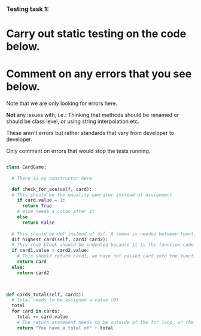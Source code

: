 ### Testing task 1:

# Carry out static testing on the code below.
# Comment on any errors that you see below.

Note that we are only looking for errors here.

**Not** any issues with, i.e.: 
Thinking that methods should be renamed or should be class level, or using string interpolation etc. 

These aren't errors but rather standards that vary from developer to developer. 

Only comment on errors that would stop the tests running.

```python

class CardGame:
  
  # There is no constructor here

  def check_for_ace(self, card):
  # This should be the equality operator instead of assignment
    if card.value = 1:
      return True
    # else needs a colon after it
    else 
      return False
   
  # This should be def instead of dif. A comma is needed between function arguments
  dif highest_card(self, card1 card2):
  # This code block should be indented because it is the function code 
  if card1.value > card2.value:
    # This should return card1, we have not passed card into the function so it will not know what it is
    return card
  else:
    return card2
  


def cards_total(self, cards):
  # total needs to be assigned a value (0)
  total 
  for card in cards:
    total += card.value
    # The return statement needs to be outside of the for loop, or the loop will only run once then return.
    return "You have a total of" + total
  

```

